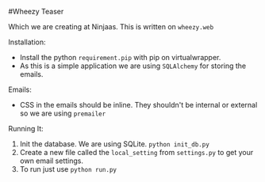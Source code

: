 #Wheezy Teaser

Which we are creating at Ninjaas. This is written on `wheezy.web`

Installation:

+ Install the python `requirement.pip` with pip on virtualwrapper.
+ As this is a simple application we are using `SQLAlchemy` for storing the emails.

Emails:

+ CSS in the emails should be inline. They shouldn't be internal or external so we are using `premailer`

Running It:

1. Init the database. We are using SQLite. `python init_db.py`
2. Create a new file called the `local_setting` from `settings.py` to get your own email settings.
3. To run just use `python run.py`